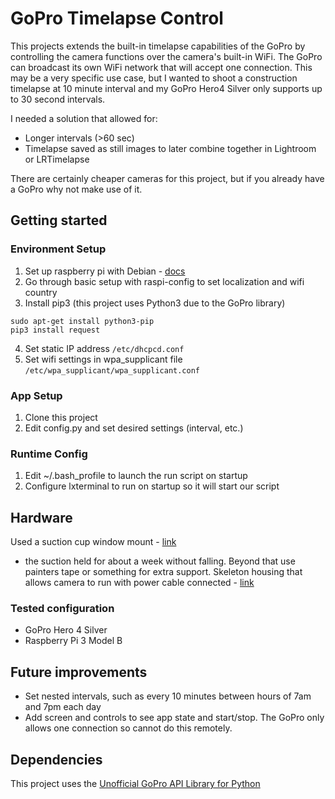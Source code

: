 # GoPro Timelapse Control

This projects extends the built-in timelapse capabilities of the GoPro by controlling the camera functions over the camera's built-in WiFi.  The GoPro can broadcast its own WiFi network that will accept one connection.  This may be a very specific use case, but I wanted to shoot a construction timelapse at 10 minute interval and my GoPro Hero4 Silver only supports up to 30 second intervals. 

I needed a solution that allowed for:
* Longer intervals (>60 sec)
* Timelapse saved as still images to later combine together in Lightroom or LRTimelapse 

There are certainly cheaper cameras for this project, but if you already have a GoPro why not make use of it.
 
## Getting started

### Environment Setup
 
1. Set up raspberry pi with Debian - [docs](https://www.raspberrypi.org/documentation/installation/installing-images/) 
2. Go through basic setup with raspi-config to set localization and wifi country
3. Install pip3 (this project uses Python3 due to the GoPro library)
```
sudo apt-get install python3-pip
pip3 install request
```
4. Set static IP address 
``` /etc/dhcpcd.conf ```
5. Set wifi settings in wpa_supplicant file
``` /etc/wpa_supplicant/wpa_supplicant.conf ```

### App Setup

1. Clone this project 
1. Edit config.py and set desired settings (interval, etc.)

### Runtime Config

1. Edit ~/.bash_profile to launch the run script on startup
1. Configure lxterminal to run on startup so it will start our script

## Hardware
Used a suction cup window mount - [link](https://www.amazon.com/gp/product/B01EF3Q8SU/ref=ppx_od_dt_b_asin_title_s00?ie=UTF8&psc=1)
* the suction held for about a week without falling.  Beyond that use painters tape or something for extra support.
Skeleton housing that allows camera to run with power cable connected - [link](https://www.amazon.com/gp/product/B00GLJBYRC/ref=ppx_od_dt_b_asin_title_s01?ie=UTF8&psc=1)

### Tested configuration
* GoPro Hero 4 Silver
* Raspberry Pi 3 Model B

## Future improvements
 
* Set nested intervals, such as every 10 minutes between hours of 7am and 7pm each day
* Add screen and controls to see app state and start/stop.  The GoPro only allows one connection so cannot do this remotely.
 
## Dependencies
 
This project uses the [Unofficial GoPro API Library for Python](https://github.com/KonradIT/gopro-py-api)
 

 
 